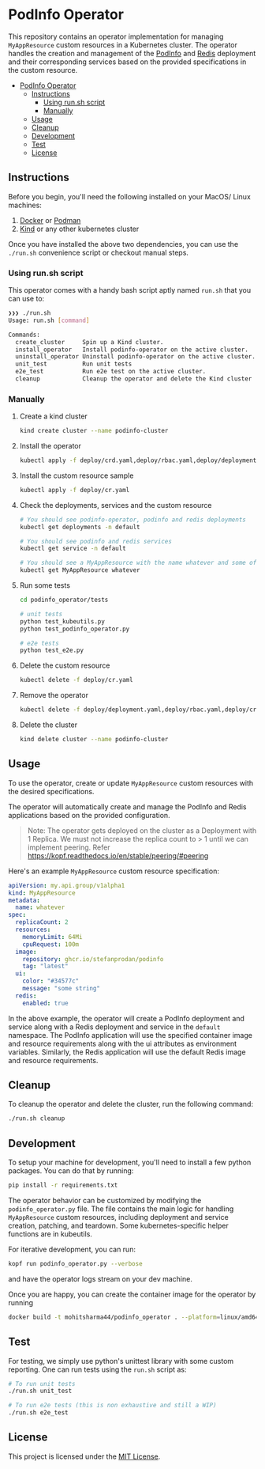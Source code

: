 # PodInfo Operator

This repository contains an operator implementation for managing `MyAppResource` custom resources in a Kubernetes cluster. 
The operator handles the creation and management of the [PodInfo](https://github.com/stefanprodan/podinfo) and [Redis](https://hub.docker.com/_/redis) deployment and their corresponding services based on the provided specifications in the custom resource.

- [PodInfo Operator](#podinfo-operator)
  - [Instructions](#instructions)
    - [Using run.sh script](#using-runsh-script)
    - [Manually](#manually)
  - [Usage](#usage)
  - [Cleanup](#cleanup)
  - [Development](#development)
  - [Test](#test)
  - [License](#license)

## Instructions

Before you begin, you'll need the following installed on your MacOS/ Linux machines:

1. [Docker](https://www.docker.com/products/docker-desktop/) or [Podman](https://podman.io/docs/installation)
2. [Kind](https://kind.sigs.k8s.io/docs/user/quick-start/) or any other kubernetes cluster

Once you have installed the above two dependencies, you can use the `./run.sh` convenience script or checkout manual steps.

### Using run.sh script

This operator comes with a handy bash script aptly named `run.sh` that you can use to:

```bash
❯❯❯ ./run.sh
Usage: run.sh [command]

Commands:
  create_cluster     Spin up a Kind cluster.
  install_operator   Install podinfo-operator on the active cluster.
  uninstall_operator Uninstall podinfo-operator on the active cluster.
  unit_test          Run unit tests
  e2e_test           Run e2e test on the active cluster.
  cleanup            Cleanup the operator and delete the Kind cluster
```

### Manually

1. Create a kind cluster
   ```bash
   kind create cluster --name podinfo-cluster
   ```

2. Install the operator
   ```bash
   kubectl apply -f deploy/crd.yaml,deploy/rbac.yaml,deploy/deployment.yaml
   ```

3. Install the custom resource sample
   ```bash
   kubectl apply -f deploy/cr.yaml
   ```

4. Check the deployments, services and the custom resource
   ```bash
   # You should see podinfo-operator, podinfo and redis deployments
   kubectl get deployments -n default 

   # You should see podinfo and redis services
   kubectl get service -n default

   # You should see a MyAppResource with the name whatever and some of its children\'s status (podinfo and redis) 
   kubectl get MyAppResource whatever
   ```

5. Run some tests
   ```bash
   cd podinfo_operator/tests
   
   # unit tests
   python test_kubeutils.py
   python test_podinfo_operator.py

   # e2e tests
   python test_e2e.py
   ```

6. Delete the custom resource
   ```bash
   kubectl delete -f deploy/cr.yaml   
   ```

7. Remove the operator
   ```bash
   kubectl delete -f deploy/deployment.yaml,deploy/rbac.yaml,deploy/crd.yaml
   ```

8. Delete the cluster
   ```bash
   kind delete cluster --name podinfo-cluster
   ```


## Usage

To use the operator, create or update `MyAppResource` custom resources with the desired specifications. 

The operator will automatically create and manage the PodInfo and Redis applications based on the provided configuration.

> Note: The operator gets deployed on the cluster as a Deployment with 1 Replica. We must not increase the replica count to > 1 until we can implement peering. Refer https://kopf.readthedocs.io/en/stable/peering/#peering


Here's an example `MyAppResource` custom resource specification:

```yaml
apiVersion: my.api.group/v1alpha1
kind: MyAppResource
metadata:
  name: whatever
spec:
  replicaCount: 2
  resources:
    memoryLimit: 64Mi
    cpuRequest: 100m
  image:
    repository: ghcr.io/stefanprodan/podinfo
    tag: "latest"
  ui:
    color: "#34577c"
    message: "some string"
  redis:
    enabled: true

```

In the above example, the operator will create a PodInfo deployment and service along with a Redis deployment and service in the `default` namespace. The PodInfo application will use the specified container image and resource requirements along with the ui attributes as environment variables. Similarly, the Redis application will use the default Redis image and resource requirements.


## Cleanup

To cleanup the operator and delete the cluster, run the following command:

```bash
./run.sh cleanup
```

## Development

To setup your machine for development, you'll need to install a few python packages. You can do that by running:
```bash
pip install -r requirements.txt
```

The operator behavior can be customized by modifying the `podinfo_operator.py` file. 
The file contains the main logic for handling `MyAppResource` custom resources, including deployment and service creation, patching, and teardown.
Some kubernetes-specific helper functions are in kubeutils.

For iterative development, you can run:
```bash
kopf run podinfo_operator.py --verbose
```
and have the operator logs stream on your dev machine.

Once you are happy, you can create the container image for the operator by running
```bash
docker build -t mohitsharma44/podinfo_operator . --platform=linux/amd64
```

## Test

For testing, we simply use python's unittest library with some custom reporting.
One can run tests using the `run.sh` script as:
```bash
# To run unit tests
./run.sh unit_test

# To run e2e tests (this is non exhaustive and still a WIP)
./run.sh e2e_test
```

## License

This project is licensed under the [MIT License](LICENSE).
